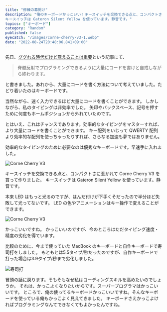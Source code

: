 ```yaml
---
title: "修練の幕開け"
description: "俺のキーボードかっこいい！キースイッチを交換できる点と、コンパクトさに惹かれて Corne Cherry V3 を買って作りました。
キースイッチは Gateron Silent Yellow を使っています。静音です。"
topics: ["キーボード"]
category: "Random"
published: false
eyecatch: "/images/corne-cherry-v3-1.webp"
date: "2022-08-24T20:48:06.841+09:00"
---
```


先日、[ググれる時代だけど覚えることは重要](https://9sako6.com/posts/implement-quickly)という記事にて、

> 脊髄反射でプログラミングできるように大量にコードを書けと自戒しながら終わります。

と書きました。あれから、大量にコードを書く方法について考えていました。たどり着いたのはキーボードです。

当然ながら、速く入力できるほど大量にコードを書くことができます。
しかしながら、私のタイピングは非効率でした。
矢印やバックスペース、記号を押すために何度もホームポジションから外れていたのです。

とはいえ、これはチャンスであります。効率的なタイピングをマスターすれば、より大量にコードを書くことができます。
キー配列をいじって QWERTY 配列より効率的な配列を使っちゃったりすれば、さらなる加速も夢ではありません。

効率的なタイピングのために必要なのは優秀なキーボードです。早速手に入れました。

![Corne Cherry V3](/images/corne-cherry-v3-2.webp)

キースイッチを交換できる点と、コンパクトさに惹かれて Corne Cherry V3 を買って作りました。
キースイッチは Gateron Silent Yellow を使っています。静音です。

本来 LED はもっと光るのですが、はんだ付けが下手くそだったので半分ほど失敗して光ってないです。
LED の色やアニメーションはキー操作で変えることができます。

![Corne Cherry V3](/images/corne-cherry-v3-1.webp)

かっこいいですね。
かっこいいのですが、今のところはただタイピング速度・精度の劣化を得ています。

比較のために、今まで使っていた MacBook のキーボードと自作キーボードで寿司打をしました。
もともとは5.5タイプ/秒だったのですが、自作キーボードで打った場合は3.9タイプ/秒まで劣化しました。

![寿司打](/images/sushida.webp)

冒頭の話に戻ります。そもそもなぜ私はコーディングスキルを高めたいのでしょうか。
それは、かっこよくなりたいからです。スーパープログラマはかっこいいです。
ところで、俺の使ってるキーボードかっこいいですね。そんなキーボードを使っている俺もかっこよく見えてきました。
キーボードさえかっこよければプログラミングなんてできなくてもよかったんですね。
